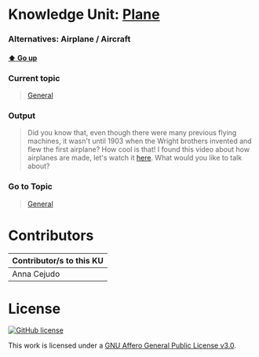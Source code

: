 # Knowledge Unit: [Plane](../../knowledge_units/general/plane.md)
### Alternatives:   Airplane   /  Aircraft 
#### [:arrow_up: Go up](../../topics/general.md)
### Current topic
> [General](../../topics/general.md)
### Output
> Did you know that, even though there were many previous flying machines, it wasn&#039;t until 1903 when the Wright brothers invented and flew the first airplane? How cool is that! I found this video about how airplanes are made, let&#039;s watch it [here](https://www.youtube.com/watch?v=Fjj5yQ6XeDw). What would you like to talk about?
### Go to Topic
> [General](../../topics/general.md)


# Contributors

| Contributor/s to this KU |
| - | 
| Anna Cejudo |

# License
[![GitHub license](https://img.shields.io/github/license/inbrainz/cerebro)](https://github.com/inbrainz/cerebro/blob/master/LICENSE)

This work is licensed under a [GNU Affero General Public License v3.0](https://www.gnu.org/licenses/agpl-3.0.txt).